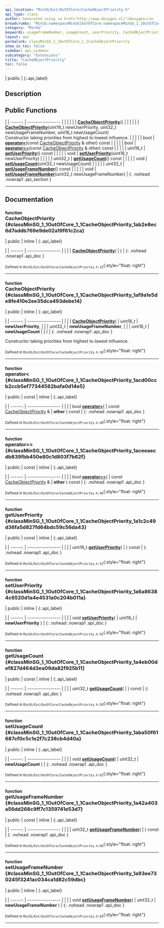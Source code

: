 ```yaml
---
api_location: "MinSG/Ext/OutOfCore/CacheObjectPriority.h"
api_type: class
author: Generated using <a href="http://www.doxygen.nl/">Doxygen</a>
breadcrumbs: "MinSG:namespaceMinSG|OutOfCore:namespaceMinSG_1_1OutOfCore"
category: "MinSG"
keywords: usageFrameNumber, usageCount, userPriority, CacheObjectPriority, CacheObjectPriority, getUserPriority, setUserPriority, getUsageCount, setUsageCount, getUsageFrameNumber, setUsageFrameNumber
layout: api
permalink: classMinSG_1_1OutOfCore_1_1CacheObjectPriority
show_in_toc: false
sidebar: api_sidebar
subcategory: "Extensions"
title: "CacheObjectPriority"
toc: false
---
```


| public |
{:.api_label}

## Description





## Public Functions

|
| ------: | ----------------- |
|  | |
|  | **[CacheObjectPriority](#classMinSG_1_1OutOfCore_1_1CacheObjectPriority_1ab2e8ec6d7addb769e9de02a19f61c2ca)**() |
|  | |
|  | **[CacheObjectPriority](#classMinSG_1_1OutOfCore_1_1CacheObjectPriority_1af9a1e5de8fe410e2ee35dca493debe14)**(uint16_t newUserPriority, uint32_t newUsageFrameNumber, uint16_t newUsageCount) <br/> Constructor taking priorities from highest to lowest influence. |
|  | |
| bool | **[operator&lt;](#classMinSG_1_1OutOfCore_1_1CacheObjectPriority_1acd00ccb2ccb5ef77344562bafa0d14e5)**(const [CacheObjectPriority](classMinSG_1_1OutOfCore_1_1CacheObjectPriority) & other) const |
|  | |
| bool | **[operator==](#classMinSG_1_1OutOfCore_1_1CacheObjectPriority_1aceeaecdb839fbb450e80c1d803f7b62f)**(const [CacheObjectPriority](classMinSG_1_1OutOfCore_1_1CacheObjectPriority) & other) const |
|  | |
| uint16_t | **[getUserPriority](#classMinSG_1_1OutOfCore_1_1CacheObjectPriority_1a1c2c49d36fa5d827fd64bdc59c56da43)**() const |
|  | |
| void | **[setUserPriority](#classMinSG_1_1OutOfCore_1_1CacheObjectPriority_1a6a86384c6520d1a4e4531a0c204b011a)**(uint16_t newUserPriority) |
|  | |
| uint32_t | **[getUsageCount](#classMinSG_1_1OutOfCore_1_1CacheObjectPriority_1a4eb00def827d464d3ea09da82f925b11)**() const |
|  | |
| void | **[setUsageCount](#classMinSG_1_1OutOfCore_1_1CacheObjectPriority_1aba50f61687cf0c5c1e2f7c238cb4d40a)**(uint32_t newUsageCount) |
|  | |
| uint32_t | **[getUsageFrameNumber](#classMinSG_1_1OutOfCore_1_1CacheObjectPriority_1a42a403a56dd268c9ff7c1359741e53d7)**() const |
|  | |
| void | **[setUsageFrameNumber](#classMinSG_1_1OutOfCore_1_1CacheObjectPriority_1a93ee730245f3241ac034ca1d82c59dbc)**(uint32_t newUsageFrameNumber) |
{: .nohead .nowrap1 .api_section }


-------------------------------------------------------------------

## Documentation

### <small>function</small><br/> CacheObjectPriority {#classMinSG_1_1OutOfCore_1_1CacheObjectPriority_1ab2e8ec6d7addb769e9de02a19f61c2ca}

| public | inline |
{:.api_label}

|
| ------: | ----------------- |
|  |
|  **[CacheObjectPriority](#classMinSG_1_1OutOfCore_1_1CacheObjectPriority_1ab2e8ec6d7addb769e9de02a19f61c2ca)**( |  ) |
{: .nohead .nowrap1 .api_doc }





<sub>Defined in `MinSG/Ext/OutOfCore/CacheObjectPriority.h:31`</sub>{:style="float: right"}

-------------------------------------------------------------------

### <small>function</small><br/> CacheObjectPriority {#classMinSG_1_1OutOfCore_1_1CacheObjectPriority_1af9a1e5de8fe410e2ee35dca493debe14}

| public | inline |
{:.api_label}

|
| ------: | ----------------- |
|  |
|  **[CacheObjectPriority](#classMinSG_1_1OutOfCore_1_1CacheObjectPriority_1af9a1e5de8fe410e2ee35dca493debe14)**( | uint16_t | **newUserPriority**, |
| | uint32_t | **newUsageFrameNumber**, |
| | uint16_t | **newUsageCount** |
|   ) |
{: .nohead .nowrap1 .api_doc }

Constructor taking priorities from highest to lowest influence.





<sub>Defined in `MinSG/Ext/OutOfCore/CacheObjectPriority.h:36`</sub>{:style="float: right"}

-------------------------------------------------------------------

### <small>function</small><br/> operator&lt; {#classMinSG_1_1OutOfCore_1_1CacheObjectPriority_1acd00ccb2ccb5ef77344562bafa0d14e5}

| public | const | inline |
{:.api_label}

|
| ------: | ----------------- |
|  |
| bool **[operator&lt;](#classMinSG_1_1OutOfCore_1_1CacheObjectPriority_1acd00ccb2ccb5ef77344562bafa0d14e5)**( | const [CacheObjectPriority](classMinSG_1_1OutOfCore_1_1CacheObjectPriority) & | **other** ) const |
{: .nohead .nowrap1 .api_doc }





<sub>Defined in `MinSG/Ext/OutOfCore/CacheObjectPriority.h:40`</sub>{:style="float: right"}

-------------------------------------------------------------------

### <small>function</small><br/> operator== {#classMinSG_1_1OutOfCore_1_1CacheObjectPriority_1aceeaecdb839fbb450e80c1d803f7b62f}

| public | const | inline |
{:.api_label}

|
| ------: | ----------------- |
|  |
| bool **[operator==](#classMinSG_1_1OutOfCore_1_1CacheObjectPriority_1aceeaecdb839fbb450e80c1d803f7b62f)**( | const [CacheObjectPriority](classMinSG_1_1OutOfCore_1_1CacheObjectPriority) & | **other** ) const |
{: .nohead .nowrap1 .api_doc }





<sub>Defined in `MinSG/Ext/OutOfCore/CacheObjectPriority.h:46`</sub>{:style="float: right"}

-------------------------------------------------------------------

### <small>function</small><br/> getUserPriority {#classMinSG_1_1OutOfCore_1_1CacheObjectPriority_1a1c2c49d36fa5d827fd64bdc59c56da43}

| public | const | inline |
{:.api_label}

|
| ------: | ----------------- |
|  |
| uint16_t **[getUserPriority](#classMinSG_1_1OutOfCore_1_1CacheObjectPriority_1a1c2c49d36fa5d827fd64bdc59c56da43)**( |  ) const |
{: .nohead .nowrap1 .api_doc }





<sub>Defined in `MinSG/Ext/OutOfCore/CacheObjectPriority.h:52`</sub>{:style="float: right"}

-------------------------------------------------------------------

### <small>function</small><br/> setUserPriority {#classMinSG_1_1OutOfCore_1_1CacheObjectPriority_1a6a86384c6520d1a4e4531a0c204b011a}

| public | inline |
{:.api_label}

|
| ------: | ----------------- |
|  |
| void **[setUserPriority](#classMinSG_1_1OutOfCore_1_1CacheObjectPriority_1a6a86384c6520d1a4e4531a0c204b011a)**( | uint16_t | **newUserPriority** ) |
{: .nohead .nowrap1 .api_doc }





<sub>Defined in `MinSG/Ext/OutOfCore/CacheObjectPriority.h:55`</sub>{:style="float: right"}

-------------------------------------------------------------------

### <small>function</small><br/> getUsageCount {#classMinSG_1_1OutOfCore_1_1CacheObjectPriority_1a4eb00def827d464d3ea09da82f925b11}

| public | const | inline |
{:.api_label}

|
| ------: | ----------------- |
|  |
| uint32_t **[getUsageCount](#classMinSG_1_1OutOfCore_1_1CacheObjectPriority_1a4eb00def827d464d3ea09da82f925b11)**( |  ) const |
{: .nohead .nowrap1 .api_doc }





<sub>Defined in `MinSG/Ext/OutOfCore/CacheObjectPriority.h:59`</sub>{:style="float: right"}

-------------------------------------------------------------------

### <small>function</small><br/> setUsageCount {#classMinSG_1_1OutOfCore_1_1CacheObjectPriority_1aba50f61687cf0c5c1e2f7c238cb4d40a}

| public | inline |
{:.api_label}

|
| ------: | ----------------- |
|  |
| void **[setUsageCount](#classMinSG_1_1OutOfCore_1_1CacheObjectPriority_1aba50f61687cf0c5c1e2f7c238cb4d40a)**( | uint32_t | **newUsageCount** ) |
{: .nohead .nowrap1 .api_doc }





<sub>Defined in `MinSG/Ext/OutOfCore/CacheObjectPriority.h:62`</sub>{:style="float: right"}

-------------------------------------------------------------------

### <small>function</small><br/> getUsageFrameNumber {#classMinSG_1_1OutOfCore_1_1CacheObjectPriority_1a42a403a56dd268c9ff7c1359741e53d7}

| public | const | inline |
{:.api_label}

|
| ------: | ----------------- |
|  |
| uint32_t **[getUsageFrameNumber](#classMinSG_1_1OutOfCore_1_1CacheObjectPriority_1a42a403a56dd268c9ff7c1359741e53d7)**( |  ) const |
{: .nohead .nowrap1 .api_doc }





<sub>Defined in `MinSG/Ext/OutOfCore/CacheObjectPriority.h:66`</sub>{:style="float: right"}

-------------------------------------------------------------------

### <small>function</small><br/> setUsageFrameNumber {#classMinSG_1_1OutOfCore_1_1CacheObjectPriority_1a93ee730245f3241ac034ca1d82c59dbc}

| public | inline |
{:.api_label}

|
| ------: | ----------------- |
|  |
| void **[setUsageFrameNumber](#classMinSG_1_1OutOfCore_1_1CacheObjectPriority_1a93ee730245f3241ac034ca1d82c59dbc)**( | uint32_t | **newUsageFrameNumber** ) |
{: .nohead .nowrap1 .api_doc }





<sub>Defined in `MinSG/Ext/OutOfCore/CacheObjectPriority.h:69`</sub>{:style="float: right"}

-------------------------------------------------------------------

